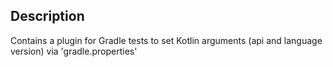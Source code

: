 ## Description

Contains a plugin for Gradle tests to set Kotlin arguments (api and language version) via 'gradle.properties'